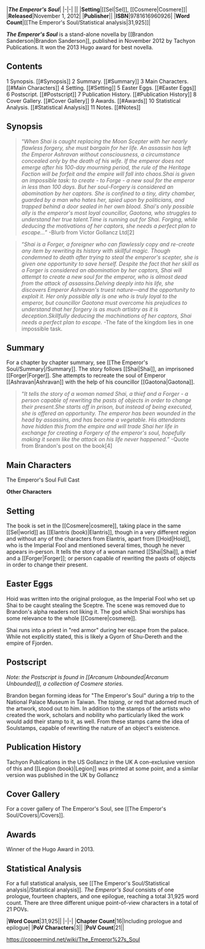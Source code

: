 |***The Emperor's Soul***|
|-|-|
||
|**Setting**|[[Sel\|Sel]], [[Cosmere\|Cosmere]]|
|**Released**|November 1, 2012|
|**Publisher**||
|**ISBN**|9781616960926|
|**Word Count**|[[The Emperor's Soul/Statistical analysis\|31,925]]|

***The Emperor's Soul*** is a stand-alone novella by [[Brandon Sanderson\|Brandon Sanderson]], published in November 2012 by Tachyon Publications. It won the 2013 Hugo award for best novella.

## Contents

1 Synopsis. [[#Synopsis]] 
2 Summary. [[#Summary]] 
3 Main Characters. [[#Main Characters]] 
4 Setting. [[#Setting]] 
5 Easter Eggs. [[#Easter Eggs]] 
6 Postscript. [[#Postscript]] 
7 Publication History. [[#Publication History]] 
8 Cover Gallery. [[#Cover Gallery]] 
9 Awards. [[#Awards]] 
10 Statistical Analysis. [[#Statistical Analysis]] 
11 Notes. [[#Notes]] 


## Synopsis
>“*When Shai is caught replacing the Moon Scepter with her nearly flawless forgery, she must bargain for her life. An assassin has left the Emperor Ashravan without consciousness, a circumstance concealed only by the death of his wife. If the emperor does not emerge after his 100-day mourning period, the rule of the Heritage Faction will be forfeit and the empire will fall into chaos.Shai is given an impossible task: to create - to Forge - a new soul for the emperor in less than 100 days. But her soul-Forgery is considered an abomination by her captors. She is confined to a tiny, dirty chamber, guarded by a man who hates her, spied upon by politicians, and trapped behind a door sealed in her own blood. Shai's only possible ally is the emperor's most loyal councillor, Gaotona, who struggles to understand her true talent.Time is running out for Shai. Forging, while deducing the motivations of her captors, she needs a perfect plan to escape...*”
\-Blurb from Victor Gollancz Ltd[2]


>“*Shai is a Forger, a foreigner who can flawlessly copy and re-create any item by rewriting its history with skillful magic. Though condemned to death after trying to steal the emperor's scepter, she is given one opportunity to save herself. Despite the fact that her skill as a Forger is considered an abomination by her captors, Shai will attempt to create a new soul for the emperor, who is almost dead from the attack of assassins.Delving deeply into his life, she discovers Emperor Ashravan's truest nature—and the opportunity to exploit it. Her only possible ally is one who is truly loyal to the emperor, but councillor Gaotona must overcome his prejudices to understand that her forgery is as much artistry as it is deception.Skillfully deducing the machinations of her captors, Shai needs a perfect plan to escape.*
\-The fate of the kingdom lies in one impossible task.


## Summary
For a chapter by chapter summary, see [[The Emperor's Soul/Summary\|/Summary]].
The story follows [[Shai\|Shai]], an imprisoned [[Forger\|Forger]]. She attempts to recreate the soul of Emperor [[Ashravan\|Ashravan]] with the help of his councillor [[Gaotona\|Gaotona]].

>“*It tells the story of a woman named Shai, a thief and a Forger - a person capable of rewriting the pasts of objects in order to change their present.She starts off in prison, but instead of being executed, she is offered an opportunity. The emperor has been wounded in the head by assassins, and has become a vegetable. His attendants have hidden this from the empire and will trade Shai her life in exchange for creating a Forgery of the emperor's soul, hopefully making it seem like the attack on his life never happened.*”
\-Quote from Brandon's post on the book[4]


## Main Characters
  The Emperor's Soul Full Cast

**Other Characters**


## Setting
The book is set in the [[Cosmere\|cosmere]], taking place in the same [[Sel\|world]] as [[Elantris (book)\|Elantris]], though in a very different region and without any of the characters from Elantris, apart from [[Hoid\|Hoid]], who is the Imperial Fool and mentioned several times, though he never appears in-person. It tells the story of a woman named [[Shai\|Shai]], a thief and a [[Forger\|Forger]]; or person capable of rewriting the pasts of objects in order to change their present.

## Easter Eggs
Hoid was written into the original prologue, as the Imperial Fool who set up Shai to be caught stealing the Sceptre. The scene was removed due to Brandon's alpha readers not liking it.
The god which Shai worships has some relevance to the whole [[Cosmere\|cosmere]].

Shai runs into a priest in "red armor" during her escape from the palace. While not explicitly stated, this is likely a Gyorn of Shu-Dereth and the empire of Fjorden.

## Postscript
*Note: the Postscript is found in [[Arcanum Unbounded\|Arcanum Unbounded]], a collection of Cosmere stories.*

Brandon began forming ideas for "The Emperor's Soul" during a trip to the National Palace Museum in Taiwan. The *tojang*, or red  that adorned much of the artwork, stood out to him. In addition to the stamps of the artists who created the work, scholars and nobility who particularly liked the work would add their stamp to it, as well. From these stamps came the idea of Soulstamps, capable of rewriting the nature of an object's existence.

## Publication History
Tachyon Publications in the US
Gollancz in the UK
A con-exclusive version of this and [[Legion (book)\|Legion]] was printed at some point, and a similar version was published in the UK by Gollancz

## Cover Gallery
For a cover gallery of The Emperor's Soul, see [[The Emperor's Soul/Covers\|/Covers]].
## Awards
Winner of the Hugo Award in 2013.

## Statistical Analysis
For a full statistical analysis, see [[The Emperor's Soul/Statistical analysis\|/Statistical analysis]].
*The Emperor's Soul* consists of one prologue, fourteen chapters, and one epilogue, reaching a total 31,925 word count. There are three different unique point-of-view characters in a total of 21 POVs.

|**Word Count**|31,925||
|-|-|
|**Chapter Count**|16|Including prologue and epilogue|
|**PoV Characters**|3||
|**PoV Count**|21||



https://coppermind.net/wiki/The_Emperor%27s_Soul